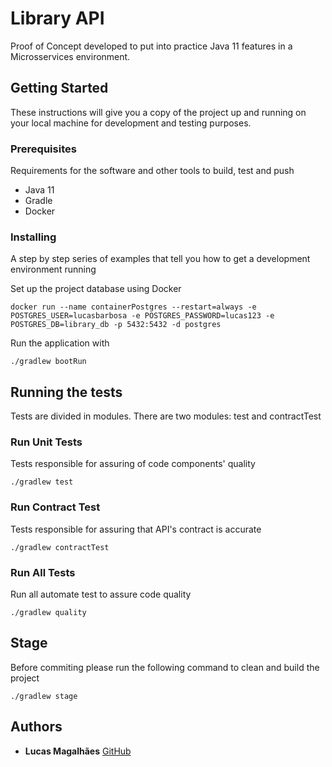 # Library API

Proof of Concept developed to put into practice Java 11 features in a Microsservices environment. 

## Getting Started

These instructions will give you a copy of the project up and running on
your local machine for development and testing purposes. 

### Prerequisites

Requirements for the software and other tools to build, test and push
- Java 11
- Gradle
- Docker

### Installing

A step by step series of examples that tell you how to get a development
environment running

Set up the project database using Docker

    docker run --name containerPostgres --restart=always -e POSTGRES_USER=lucasbarbosa -e POSTGRES_PASSWORD=lucas123 -e POSTGRES_DB=library_db -p 5432:5432 -d postgres

Run the application with

    ./gradlew bootRun


## Running the tests

Tests are divided in modules. There are two modules: test and contractTest

### Run Unit Tests

Tests responsible for assuring of code components' quality 

    ./gradlew test

### Run Contract Test

Tests responsible for assuring that API's contract is accurate

    ./gradlew contractTest

### Run All Tests

Run all automate test to assure code quality

    ./gradlew quality

## Stage

Before commiting please run the following command to clean and build the project

    ./gradlew stage


## Authors

- **Lucas Magalhães** 
  [GitHub](https://github.com/lucasmagalhaees)

